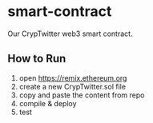 # smart-contract

Our CrypTwitter web3 smart contract. 

## How to Run

1. open https://remix.ethereum.org
2. create a new CrypTwitter.sol file
3. copy and paste the content from repo
4. compile & deploy
5. test